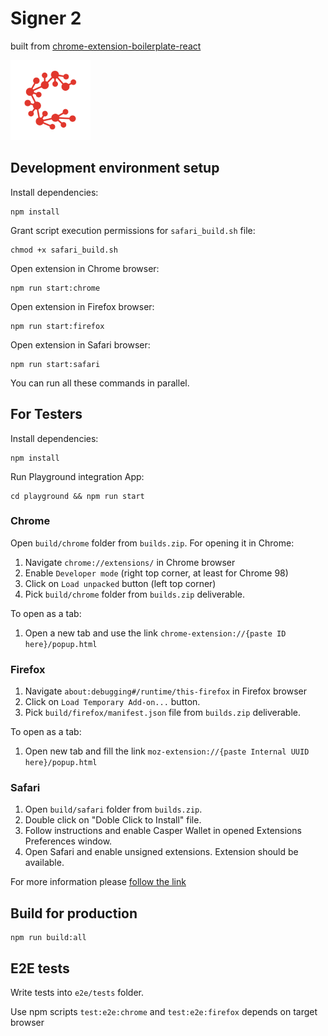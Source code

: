 # Signer 2

built from [chrome-extension-boilerplate-react](https://github.com/lxieyang/chrome-extension-boilerplate-react)

![signer logo](src/assets/img/logo128.png)

## Development environment setup

Install dependencies:

```shell
npm install
```

Grant script execution permissions for `safari_build.sh` file:

```shell
chmod +x safari_build.sh
```

Open extension in Chrome browser:

```shell
npm run start:chrome
```

Open extension in Firefox browser:

```shell
npm run start:firefox
```

Open extension in Safari browser:

```shell
npm run start:safari
```

You can run all these commands in parallel.

## For Testers

Install dependencies:

```shell
npm install
```

Run Playground integration App:

```shell
cd playground && npm run start
```

### Chrome

Open `build/chrome` folder from `builds.zip`.
For opening it in Chrome:

1. Navigate `chrome://extensions/` in Chrome browser
2. Enable `Developer mode` (right top corner, at least for Chrome 98)
3. Click on `Load unpacked` button (left top corner)
4. Pick `build/chrome` folder from `builds.zip` deliverable.

To open as a tab:

1. Open a new tab and use the link `chrome-extension://{paste ID here}/popup.html`

### Firefox

1. Navigate `about:debugging#/runtime/this-firefox` in Firefox browser
2. Click on `Load Temporary Add-on...` button.
3. Pick `build/firefox/manifest.json` file from `builds.zip` deliverable.

To open as a tab:

1. Open new tab and fill the link `moz-extension://{paste Internal UUID here}/popup.html`

### Safari

1. Open `build/safari` folder from `builds.zip`.
2. Double click on "Doble Click to Install" file.
3. Follow instructions and enable Casper Wallet in opened Extensions Preferences window.
4. Open Safari and enable unsigned extensions. Extension should be available.

For more information please [follow the link](https://developer.apple.com/documentation/safariservices/safari_web_extensions/running_your_safari_web_extension)

## Build for production

```shell
npm run build:all
```

## E2E tests

Write tests into `e2e/tests` folder.

Use npm scripts `test:e2e:chrome` and `test:e2e:firefox` depends on target browser

